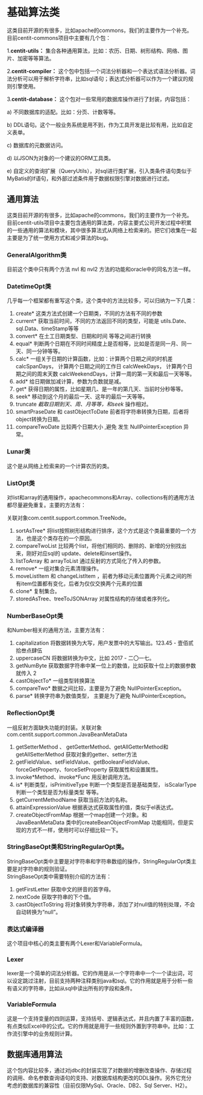 # 基础算法类

这类目前开源的有很多，比如apache的commons，我们的主要作为一个补充。目前centit-commons项目中主要有几个包：

1.**centit-utils：** 集合各种通用算法，比如：农历、日期、树形结构、网络、图片、加密等等算法。

2.**centit-compiler：** 这个包中包括一个词法分析器和一个表达式语法分析器。词法分析可以用于解析字符串，比如sql语句；表达式分析器可以作为一个建议的规则引擎使用。

3.**centit-database：** 这个包对一些常用的数据库操作进行了封装，内容包括：

a\) 不同数据库的适配。比如：分页、计数等等。

b\) DDL语句。这个一般业务系统是用不到，作为工具开发是比较有用，比如自定义表单。

c\) 数据库的元数据访问。

d\) 以JSON为对象的一个建议的ORM工具类。

e\) 自定义的查询扩展（QueryUtils），对sql进行类扩展，引入类条件语句类似于MyBatis的If语句，和外部过滤条件用于数据权限引擎对数据进行过滤。

## 通用算法

这类目前开源的有很多，比如apache的commons，我们的主要作为一个补充。目前centit-utils项目中主要包含通用的算法类，内容主要式公司开发过程中积累的一些通用的算法和模块，其中很多算法式从网络上检索来的。把它们收集在一起主要是为了统一使用方式和减少算法的bug。

### GeneralAlgorithm类

目前这个类中只有两个方法 nvl 和 nvl2 方法的功能和oracle中的同名方法一样。

### DatetimeOpt类

几乎每一个框架都有重写这个类，这个类中的方法比较多，可以归纳为一下几类：

1. create\* 这类方法式创建一个日期类，不同的方法有不同的参数
2. current\* 获取当前时间，不同的方法返回不同的类型，可能是 utils.Date、sql.Data、timeStamp等等
3. convert\* 在土工日期类型、日期和时间 等等之间进行转换
4. equal\* 判断两个日期在不同时间精度上是否相等，比如是否是同一月、同一天、同一分钟等等。
5. calc\* 一组关于日期的计算函数，比如：计算两个日期之间的时机差calcSpanDays， 计算两个日期之间的工作日 calcWeekDays， 计算两个日期之间的周末天数 calcWeekendDays，计算一周的第一天和最后一天等等。
6. add\* 给日期做加减计算，参数为负数就是减。
7. get\* 获得日期的属性，比如星期几、是一年的第几天、当前时分秒等等。
8. seek\* 移动到这个月的最后一天、这年的最后一天等等。
9. truncate
   _截取日期到天、周、月等等，和seek_
   操作相对。
10. smartPraseDate 和 castObjectToDate 前者将字符串转换为日期，后者将object转换为日期。
11. compareTwoDate 比较两个日期大小 ,避免 发生 NullPointerException 异常。

### Lunar类

这个是从网络上检索来的一个计算农历的类。

### ListOpt类

对list和array的通用操作，apachecommons和Array、collections有的通用方法都尽量避免重复。主要的方法有：

关联对象com.centit.support.common.TreeNode。

1. sortAsTree\* 将list按照树形结构进行排序，这个方式是这个类最重要的一个方法，也是这个类存在的一个原因。
2. compareTwoList 比较两个list，将他们相同的、删除的、新增的分别找出来，刚好对应sql的 update、delete和insert操作。
3. listToArray 和 arrayToList 通过反射的方式简化了传入的参数。
4. remove\* 一组对集合元素清理操作。
5. moveListItem 和 changeListItem ，前者为移动元素位置两个元素之间的所有item位置都有变化，后者为仅仅交换两个元素的位置
6. clone\* 复制集合。
7. storedAsTree、treeToJSONArray 对属性结构的存储或者序列化。

### NumberBaseOpt类

和Number相关的通用方法，主要方法有：

1. capitalization 将数据转换为大写，用户发票中的大写输出。123.45 - 壹佰贰拾叁点肆伍
2. uppercaseCN 将数据转换为中文，比如 2017 - 二〇一七。
3. getNumByte 获取数据字符串中某一位上的数值，比如获取十位上的数据参数就传入 2
4. castObjectTo\* 一组类型转换算法
5. compareTwo\* 数据之间比较，主要是为了避免 NullPointerException。
6. parse\* 转换字符串为数值类型， 主要是为了避免 NullPointerException。

### ReflectionOpt类

一组反射方面缺失功能的封装。关联对象com.centit.support.common.JavaBeanMetaData

1. getSetterMethod 、 getGetterMethod、getAllGetterMethod和getAllSetterMethod 获取对象的getter、setter方法
2. getFieldValue、setFieldValue、getBooleanFieldValue、forceGetProperty、forceSetProperty 获取属性和设置属性。
3. invoke\*Method、invoke\*Func 用反射调用方法。
4. is\* 判断类型，isPrimitiveType 判断一个类型是否是基础类型， isScalarType 判断一个类型是否为标量类型 等等。
5. getCurrentMethodName 获取当前方法的名称。
6. attainExpressionValue 根据表达式获取属性的值，类似于el表达式。
7. createObjectFromMap 根据一个map创建一个对象。和 JavaBeanMetaData 类中的createBeanObjectFromMap 功能相同，但是实现的方式不一样，使用时可以仔细比较一下。

### StringBaseOpt类和StringRegularOpt类。

StringBaseOpt类中主要是对字符串和字符串数组的操作，StringRegularOpt类主要是对字符串的规则验证。  
StringBaseOpt类中需要特别介绍的方法有：

1. getFirstLetter 获取中文的拼音的首字母。
2. nextCode 获取字符串的下个值。
3. castObjectToString 将对象转换为字符串，添加了对null值的特别处理，不会自动转换为“null”。

### 表达式编译器

这个项目中核心的类主要有两个Lexer和VariableFormula。

### Lexer

lexer是一个简单的词法分析器。它的作用是从一个字符串中一个一个读出词，可以设定跳过注射，目前支持两种注释类别java和sql。它的作用就是用于分析一些有语义的字符串，比如从sql中读出所有的字段和条件。

### VariableFormula

这是一个支持变量的四则运算，支持括号、逻辑表达式，并且内置了丰富的函数，有点类似Excel中的公式。它的作用就是用于一些规则外置到字符串中。比如：工作流引擎中的业务规则计算。


## 数据库通用算法

这个包内容比较多，通过对jdbc的封装实现了对数据的增删改查操作、存储过程的调用、命名参数查询语句的支持、对数据库结构更改的DDL操作。另外它充分考虑的数据库的兼容性（目前仅限MySql、Oracle、DB2、Sql Server、H2）。
